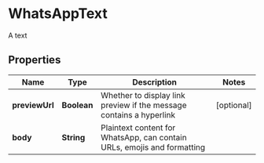 

# WhatsAppText

A text
## Properties

Name | Type | Description | Notes
------------ | ------------- | ------------- | -------------
**previewUrl** | **Boolean** | Whether to display link preview if the message contains a hyperlink |  [optional]
**body** | **String** | Plaintext content for WhatsApp, can contain URLs, emojis and formatting | 



